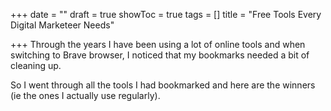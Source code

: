 +++
date = ""
draft = true
showToc = true
tags = []
title = "Free Tools Every Digital Marketeer Needs"

+++
Through the years I have been using a lot of online tools and when switching to Brave browser, I noticed that my bookmarks needed a bit of cleaning up.

So I went through all the tools I had bookmarked and here are the winners (ie the ones I actually use regularly).